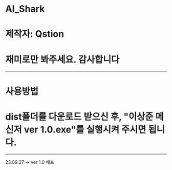 # AI_Shark
# 제작자: Qstion
# 재미로만 봐주세요. 감사합니다

---
# 사용방법
# dist폴더를 다운로드 받으신 후, "이상준 메신저 ver 1.0.exe"를 실행시켜 주시면 됩니다. 
---

23.09.27 -> ver 1.0 배포
